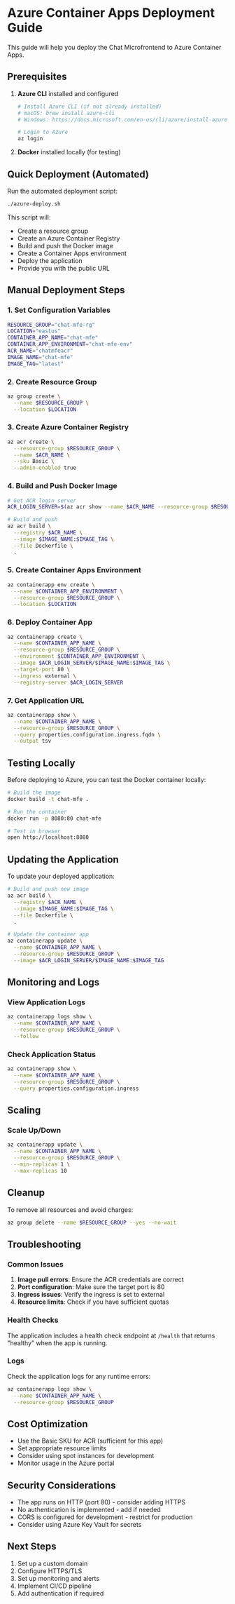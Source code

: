 # Azure Container Apps Deployment Guide

This guide will help you deploy the Chat Microfrontend to Azure Container Apps.

## Prerequisites

1. **Azure CLI** installed and configured
   ```bash
   # Install Azure CLI (if not already installed)
   # macOS: brew install azure-cli
   # Windows: https://docs.microsoft.com/en-us/cli/azure/install-azure-cli
   
   # Login to Azure
   az login
   ```

2. **Docker** installed locally (for testing)

## Quick Deployment (Automated)

Run the automated deployment script:

```bash
./azure-deploy.sh
```

This script will:
- Create a resource group
- Create an Azure Container Registry
- Build and push the Docker image
- Create a Container Apps environment
- Deploy the application
- Provide you with the public URL

## Manual Deployment Steps

### 1. Set Configuration Variables

```bash
RESOURCE_GROUP="chat-mfe-rg"
LOCATION="eastus"
CONTAINER_APP_NAME="chat-mfe"
CONTAINER_APP_ENVIRONMENT="chat-mfe-env"
ACR_NAME="chatmfeacr"
IMAGE_NAME="chat-mfe"
IMAGE_TAG="latest"
```

### 2. Create Resource Group

```bash
az group create \
  --name $RESOURCE_GROUP \
  --location $LOCATION
```

### 3. Create Azure Container Registry

```bash
az acr create \
  --resource-group $RESOURCE_GROUP \
  --name $ACR_NAME \
  --sku Basic \
  --admin-enabled true
```

### 4. Build and Push Docker Image

```bash
# Get ACR login server
ACR_LOGIN_SERVER=$(az acr show --name $ACR_NAME --resource-group $RESOURCE_GROUP --query loginServer --output tsv)

# Build and push
az acr build \
  --registry $ACR_NAME \
  --image $IMAGE_NAME:$IMAGE_TAG \
  --file Dockerfile \
  .
```

### 5. Create Container Apps Environment

```bash
az containerapp env create \
  --name $CONTAINER_APP_ENVIRONMENT \
  --resource-group $RESOURCE_GROUP \
  --location $LOCATION
```

### 6. Deploy Container App

```bash
az containerapp create \
  --name $CONTAINER_APP_NAME \
  --resource-group $RESOURCE_GROUP \
  --environment $CONTAINER_APP_ENVIRONMENT \
  --image $ACR_LOGIN_SERVER/$IMAGE_NAME:$IMAGE_TAG \
  --target-port 80 \
  --ingress external \
  --registry-server $ACR_LOGIN_SERVER
```

### 7. Get Application URL

```bash
az containerapp show \
  --name $CONTAINER_APP_NAME \
  --resource-group $RESOURCE_GROUP \
  --query properties.configuration.ingress.fqdn \
  --output tsv
```

## Testing Locally

Before deploying to Azure, you can test the Docker container locally:

```bash
# Build the image
docker build -t chat-mfe .

# Run the container
docker run -p 8080:80 chat-mfe

# Test in browser
open http://localhost:8080
```

## Updating the Application

To update your deployed application:

```bash
# Build and push new image
az acr build \
  --registry $ACR_NAME \
  --image $IMAGE_NAME:$IMAGE_TAG \
  --file Dockerfile \
  .

# Update the container app
az containerapp update \
  --name $CONTAINER_APP_NAME \
  --resource-group $RESOURCE_GROUP \
  --image $ACR_LOGIN_SERVER/$IMAGE_NAME:$IMAGE_TAG
```

## Monitoring and Logs

### View Application Logs

```bash
az containerapp logs show \
  --name $CONTAINER_APP_NAME \
  --resource-group $RESOURCE_GROUP \
  --follow
```

### Check Application Status

```bash
az containerapp show \
  --name $CONTAINER_APP_NAME \
  --resource-group $RESOURCE_GROUP \
  --query properties.configuration.ingress
```

## Scaling

### Scale Up/Down

```bash
az containerapp update \
  --name $CONTAINER_APP_NAME \
  --resource-group $RESOURCE_GROUP \
  --min-replicas 1 \
  --max-replicas 10
```

## Cleanup

To remove all resources and avoid charges:

```bash
az group delete --name $RESOURCE_GROUP --yes --no-wait
```

## Troubleshooting

### Common Issues

1. **Image pull errors**: Ensure the ACR credentials are correct
2. **Port configuration**: Make sure the target port is 80
3. **Ingress issues**: Verify the ingress is set to external
4. **Resource limits**: Check if you have sufficient quotas

### Health Checks

The application includes a health check endpoint at `/health` that returns "healthy" when the app is running.

### Logs

Check the application logs for any runtime errors:

```bash
az containerapp logs show \
  --name $CONTAINER_APP_NAME \
  --resource-group $RESOURCE_GROUP
```

## Cost Optimization

- Use the Basic SKU for ACR (sufficient for this app)
- Set appropriate resource limits
- Consider using spot instances for development
- Monitor usage in the Azure portal

## Security Considerations

- The app runs on HTTP (port 80) - consider adding HTTPS
- No authentication is implemented - add if needed
- CORS is configured for development - restrict for production
- Consider using Azure Key Vault for secrets

## Next Steps

1. Set up a custom domain
2. Configure HTTPS/TLS
3. Set up monitoring and alerts
4. Implement CI/CD pipeline
5. Add authentication if required
